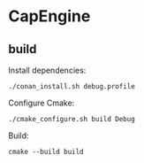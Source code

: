 # CapEngine

## build

Install dependencies:

	./conan_install.sh debug.profile
	
Configure Cmake:

	./cmake_configure.sh build Debug
	
Build:

	cmake --build build
